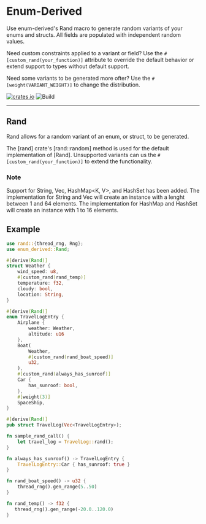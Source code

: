# Enum-Derived

Use enum-derived's Rand macro to generate random variants of your enums and structs. All fields are populated with independent random values.

Need custom constraints applied to a variant or field? Use the `#[custom_rand(your_function)]` attribute to override the default behavior or extend support to types without default support.

Need some variants to be generated more ofter? Use the `#[weight(VARIANT_WEIGHT)]` to change the distribution.

[![crates.io](https://img.shields.io/crates/v/enum-derived.svg)](https://crates.io/crates/enum-derived)
![Build](https://github.com/green-spaces/enum-derived/actions/workflows/build.yml/badge.svg?branch=main)

---

## Rand

Rand allows for a random variant of an enum, or struct, to be generated.

The [rand] crate's [rand::random] method is used for the default implementation of [Rand]. Unsupported variants can us the `#[custom_rand(your_function)]` to extend the functionality.

### Note

Support for String, Vec<T>, HashMap<K, V>, and HashSet<K> has been added. The implementation for String and Vec<T> will create an instance with a lenght between 1 and 64 elements. The implementation for HashMap and HashSet will create an instance with 1 to 16 elements. 


## Example

```rust
use rand::{thread_rng, Rng};
use enum_derived::Rand;

#[derive(Rand)]
struct Weather {
    wind_speed: u8,
    #[custom_rand(rand_temp)]
    temperature: f32,
    cloudy: bool,
    location: String,
}

#[derive(Rand)]
enum TravelLogEntry {
    Airplane {
        weather: Weather,
        altitude: u16
    },
    Boat(
        Weather,
        #[custom_rand(rand_boat_speed)]
        u32,
    ),
    #[custom_rand(always_has_sunroof)]
    Car {
        has_sunroof: bool,
    },
    #[weight(3)]
    SpaceShip,
}

#[derive(Rand)]
pub struct TravelLog(Vec<TravelLogEntry>);

fn sample_rand_call() {
    let travel_log = TravelLog::rand();
}

fn always_has_sunroof() -> TravelLogEntry {
    TravelLogEntry::Car { has_sunroof: true }
}

fn rand_boat_speed() -> u32 {
    thread_rng().gen_range(5..50)
}

fn rand_temp() -> f32 {
   thread_rng().gen_range(-20.0..120.0)
}
 ```

